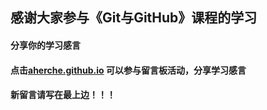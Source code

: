## 感谢大家参与《Git与GitHub》课程的学习

#### 分享你的学习感言 
#### 点击[aherche.github.io](https://aherche.github.io/try_git/) 可以参与留言板活动，分享学习感言
#### 新留言请写在最上边！！！

 
 
